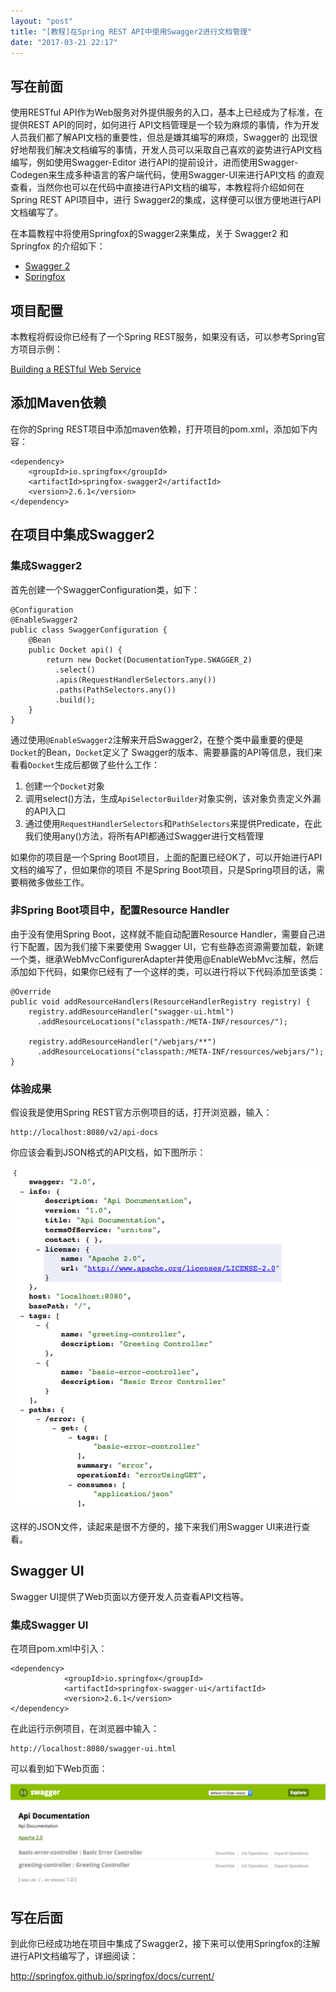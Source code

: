 ```yaml
---
layout: "post"
title: "[教程]在Spring REST API中使用Swagger2进行文档管理"
date: "2017-03-21 22:17"
---
```


## 写在前面

使用RESTful API作为Web服务对外提供服务的入口，基本上已经成为了标准，在提供REST API的同时，如何进行
API文档管理是一个较为麻烦的事情，作为开发人员我们都了解API文档的重要性，但总是嫌其编写的麻烦，Swagger的
出现很好地帮我们解决文档编写的事情，开发人员可以采取自己喜欢的姿势进行API文档编写，例如使用Swagger-Editor
进行API的提前设计，进而使用Swagger-Codegen来生成多种语言的客户端代码，使用Swagger-UI来进行API文档
的直观查看，当然你也可以在代码中直接进行API文档的编写，本教程将介绍如何在Spring REST API项目中，进行
Swagger2的集成，这样便可以很方便地进行API文档编写了。

在本篇教程中将使用Springfox的Swagger2来集成，关于 Swagger2 和 Springfox 的介绍如下：

* [Swagger 2][fcfb529e]
* [Springfox][effd621e]



## 项目配置

本教程将假设你已经有了一个Spring REST服务，如果没有话，可以参考Spring官方项目示例：

[Building a RESTful Web Service][32062182]

## 添加Maven依赖

在你的Spring REST项目中添加maven依赖，打开项目的pom.xml，添加如下内容：

```
<dependency>
    <groupId>io.springfox</groupId>
    <artifactId>springfox-swagger2</artifactId>
    <version>2.6.1</version>
</dependency>
```


## 在项目中集成Swagger2

### 集成Swagger2

首先创建一个SwaggerConfiguration类，如下：

```
@Configuration
@EnableSwagger2
public class SwaggerConfiguration {                                    
    @Bean
    public Docket api() {
        return new Docket(DocumentationType.SWAGGER_2)  
          .select()                                  
          .apis(RequestHandlerSelectors.any())              
          .paths(PathSelectors.any())                          
          .build();                                           
    }
}
```

通过使用`@EnableSwagger2`注解来开启Swagger2，在整个类中最重要的便是`Docket`的Bean，`Docket`定义了
Swagger的版本、需要暴露的API等信息，我们来看看`Docket`生成后都做了些什么工作：

1. 创建一个`Docket`对象
2. 调用select()方法，生成`ApiSelectorBuilder`对象实例，该对象负责定义外漏的API入口
3. 通过使用`RequestHandlerSelectors`和`PathSelectors`来提供Predicate，在此我们使用any()方法，将所有API都通过Swagger进行文档管理

如果你的项目是一个Spring Boot项目，上面的配置已经OK了，可以开始进行API文档的编写了，但如果你的项目
不是Spring Boot项目，只是Spring项目的话，需要稍微多做些工作。

### 非Spring Boot项目中，配置Resource Handler

由于没有使用Spring Boot，这样就不能自动配置Resource Handler，需要自己进行下配置，因为我们接下来要使用
Swagger UI，它有些静态资源需要加载，新建一个类，继承WebMvcConfigurerAdapter并使用@EnableWebMvc注解，然后添加如下代码，如果你已经有了一个这样的类，可以进行将以下代码添加至该类：

```
@Override
public void addResourceHandlers(ResourceHandlerRegistry registry) {
    registry.addResourceHandler("swagger-ui.html")
      .addResourceLocations("classpath:/META-INF/resources/");

    registry.addResourceHandler("/webjars/**")
      .addResourceLocations("classpath:/META-INF/resources/webjars/");
}
```

### 体验成果

假设我是使用Spring REST官方示例项目的话，打开浏览器，输入：

```
http://localhost:8080/v2/api-docs
```

你应该会看到JSON格式的API文档，如下图所示：

![Swagger2 API Docs](images/2017/03/swagger2-api-docs.png)

这样的JSON文件，读起来是很不方便的，接下来我们用Swagger UI来进行查看。

## Swagger UI

Swagger UI提供了Web页面以方便开发人员查看API文档等。

### 集成Swagger UI

在项目pom.xml中引入：

```
<dependency>
			<groupId>io.springfox</groupId>
			<artifactId>springfox-swagger-ui</artifactId>
			<version>2.6.1</version>
</dependency>
```

在此运行示例项目，在浏览器中输入：

```
http://localhost:8080/swagger-ui.html
```

可以看到如下Web页面：

![Swagger UI](images/2017/03/swagger-ui.png)


## 写在后面

到此你已经成功地在项目中集成了Swagger2，接下来可以使用Springfox的注解进行API文档编写了，详细阅读：

http://springfox.github.io/springfox/docs/current/

[fcfb529e]: http://swagger.io/ "Swagger 2"
[effd621e]: https://github.com/springfox/springfox "Springfox"
[32062182]: https://spring.io/guides/gs/rest-service/ "Building a RESTful Web Service"

